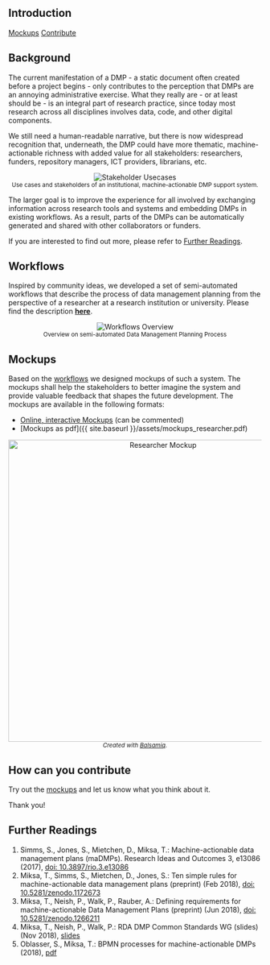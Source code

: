 ## Introduction
[Mockups](#mockups) [Contribute](#how-can-you-contribute)

## Background
The current manifestation of a DMP - a static document often created before a project begins - only contributes to the perception that DMPs are an annoying administrative exercise. What they really are - or at least should be - is an integral part of research practice, since today most research across all disciplines involves data, code, and other digital components.

We still need a human-readable narrative, but there is now widespread recognition that, underneath, the DMP could have more thematic, machine-actionable richness with added value for all stakeholders: researchers, funders, repository managers, ICT providers, librarians, etc.

<p align="center">
	<img src="{{ site.baseurl }}/assets/stakeholder_usecases.png" alt="Stakeholder Usecases"/>
	<br>
	<small>Use cases and stakeholders of an institutional, machine-actionable DMP support system.</small>
</p>

The larger goal is to improve the experience for all involved by exchanging information across research tools and systems and embedding DMPs in existing workflows. As a result, parts of the DMPs can be automatically generated and shared with other collaborators or funders.

If you are interested to find out more, please refer to [Further Readings](#further-readings).

## Workflows
Inspired by community ideas, we developed a set of semi-automated workflows that describe the process of data management planning from the perspective of a researcher at a research institution or university. Please find the description [**here**](http://rda-ws-tpdl2018.sysresearch.org/documents/2018-TPDL-Porto-Handout-BPMN.pdf).

<p align="center">
	<img src="{{ site.baseurl }}/assets/workflows_overview.png" alt="Workflows Overview"/>
	<br>
	<small>Overview on semi-automated Data Management Planning Process</small>
</p>

## Mockups
Based on the [workflows](#workflows) we designed mockups of such a system. The mockups shall help the stakeholders to better imagine the system and provide valuable feedback that shapes the future development. The mockups are available in the following formats:
- [Online, interactive Mockups](https://balsamiq.cloud/syaiodq/pmy3rqs) (can be commented)
- [Mockups as pdf]({{ site.baseurl }}/assets/mockups_researcher.pdf)

<p align="center">
	<a href="https://balsamiq.cloud/syaiodq/pmy3rqs">
		<img src="{{ site.baseurl }}/assets/dmap_home.png" width="600" alt="Researcher Mockup"/>
	</a>
	<br>
	<em><small> Created with <a href="https://balsamiq.com">Balsamiq</a>.</small></em>
</p>

## How can you contribute
Try out the [mockups](#mockups) and let us know what you think about it.

Thank you!

## Further Readings
1. Simms, S., Jones, S., Mietchen, D., Miksa, T.: Machine-actionable data management plans (maDMPs). Research Ideas and Outcomes 3, e13086 (2017), [doi: 10.3897/rio.3.e13086](https://doi.org/10.3897/rio.3.e13086)
2. Miksa, T., Simms, S., Mietchen, D., Jones, S.: Ten simple rules for machine-actionable data management plans (preprint) (Feb 2018), [doi: 10.5281/zenodo.1172673](https://doi.org/10.5281/zenodo.1172673)
3. Miksa, T., Neish, P., Walk, P., Rauber, A.: Defining requirements for machine-actionable Data Management Plans (preprint) (Jun 2018), [doi: 10.5281/zenodo.1266211](https://doi.org/10.5281/zenodo.1266211)
4. Miksa, T., Neish, P., Walk, P.: RDA DMP Common Standards WG (slides) (Nov 2018), [slides](https://www.rd-alliance.org/system/files/documents/2018-RDA-DMP-Plenary-Gaborone.pdf)
5. Oblasser, S., Miksa, T.: BPMN processes for machine-actionable DMPs (2018), [pdf](http://rda-ws-tpdl2018.sysresearch.org/documents/2018-TPDL-Porto-Handout-BPMN.pdf)


